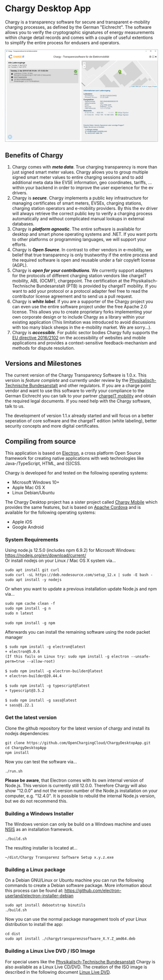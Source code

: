 # Chargy Desktop App

Chargy is a transparency software for secure and transparent e-mobility charging processes, as defined by the German "Eichrecht". The software allows you to verify the cryptographic signatures of energy measurements within charge detail records and comes with a couple of useful extentions to simplify the entire process for endusers and operators.

![](documentation/Screenshot02.png)

## Benefits of Chargy

1. Chargy comes with __*meta data*__. True charging transparency is more than just signed smart meter values. Chargy allows you to group multiple signed smart meter values to entire charging sessions and to add additional meta data like EVSE information, geo coordinates, tariffs, ... within your backend in order to improve the user experience for the ev drivers.
2. Chargy is __*secure*__. Chargy implements a public key infrastructure for managing certificates of smart meters, EVSEs, charging stations, charging station operators and e-mobility providers. By this the ev driver will always retrieve the correct public key to verify a charging process automatically and without complicated manual lookups in external databases.
3. Chargy is __*platform agnostic*__. The entire software is available for desktop and smart phone operating systems and .NET. If you want ports to other platforms or programming languages, we will support your efforts.
4. Chargy is __*Open Source*__. In contrast to other vendors in e-mobility, we belief that true transparency is only trustworthy if the entire process and the required software is open and reusable under a fair copyleft license (AGPL).
5. Chargy is __*open for your contributions*__. We currently support adapters for the protocols of different charging station vendors like chargeIT mobility, ABL (OCMF), chargepoint. The certification at the Physikalisch-Technische Bundesanstalt (PTB) is provided by chargeIT mobility. If you want to add your protocol or a protocol adapter feel free to read the contributor license agreement and to send us a pull request.
6. Chargy is __*white label*__. If you are a supporter of the Chargy project you can even use the entire software project under the free Apache 2.0 license. This allows you to create proprietary forks implementing your own corporate design or to include Chargy as a library within your existing application (This limitation was introduced to avoid discussions with too many black sheeps in the e-mobility market. We are sorry...).
7. Chargy is __*accessible*__. For public sector bodies Chargy fully supports the [EU directive 2016/2102](https://eur-lex.europa.eu/legal-content/EN/TXT/PDF/?uri=CELEX:32016L2102) on the accessibility of websites and mobile applications and provides a context-sensitive feedback-mechanism and methods for dispute resolution.


## Versions and Milestones

The current version of the Chargy Transparency Software is 1.0.x. This version is *feature complete* and currently under review by the [Physikalisch-Technische Bundesanstalt](https://www.ptb.de) and other regulators. If you are a charge point vendor and want to use this software to verify your compliance to the German Eichrecht you can talk to your partner [chargeIT mobility](https://www.chargeit-mobility.com) and obtain the required legal documents. If you need help with the Chargy software, talk to us.

The development of version 1.1.x already started and will focus on a better seperation of core software and the chargeIT edition (white labeling), better security concepts and more digital certificates.


## Compiling from source

This application is based on [Electron](https://github.com/electron-userland/electron-forge/tree/5.x), a cross platform Open Source framework for creating native applications with web technologies like Java-/TypeScript, HTML, and (S)CSS.    

Chargy is developed for and tested on the following operating systems:

 - Microsoft Windows 10+
 - Apple Mac OS X
 - Linux Debian/Ubuntu

The Chargy Desktop project has a sister project called [Chargy Mobile](https://github.com/OpenChargingCloud/ChargyMobileApp) which provides the same features, but is based on [Apache Cordova](https://cordova.apache.org) and is available for the following operating systems:

 - Apple iOS
 - Google Android


### System Requirements

Using node.js 12.5.0 (includes npm 6.9.2) for Microsoft Windows: https://nodejs.org/en/download/current/    
Or install nodejs on your Linux / Mac OS X system via...
```
sudo apt install git curl
sudo curl -sL https://deb.nodesource.com/setup_12.x | sudo -E bash -
sudo apt install -y nodejs
```

Or when you want to update a previous installation update Node.js and npm via...
```
sudo npm cache clean -f
sudo npm install -g n
sudo n latest

sudo npm install -g npm
```

Afterwards you can install the remaining software using the node packet manager
```
$ sudo npm install -g electron@latest
+ electron@5.0.6
(If this fails on Linux try: sudo npm install -g electron --unsafe-perm=true --allow-root)

$ sudo npm install -g electron-builder@latest
+ electron-builder@20.44.4

$ sudo npm install -g typescript@latest
+ typescript@3.5.2

$ sudo npm install -g sass@latest
+ sass@1.22.1
```


### Get the latest version

Clone the github repository for the latest version of chargy and install
its nodejs dependencies:
```
git clone https://github.com/OpenChargingCloud/ChargyDesktopApp.git
cd ChargyDesktopApp
npm install
```
Now you can test the software via...
```
./run.sh
```

**Please be aware**, that Electron comes with its own internal version of Node.js. This version is currently still 12.0.0. Therefore Chargy will also show "12.0.0" and not the version number of the Node.js installation on your computer, e.g. "12.4.0". It is possible to rebuild the internal Node.js version, but we do not recommend this.


### Building a Windows Installer

The Windows version can only be build on a Windows machine and uses [NSIS](https://www.electron.build/configuration/nsis) as an installation framework.
```
./build.sh
```
The resulting installer is located at...
```
~/dist/Chargy Transparenz Software Setup x.y.z.exe
```


### Building a Linux package

On a Debian GNU/Linux or Ubuntu machine you can run the following commands to create a Debian software package. More information about this process can be found at: https://github.com/electron-userland/electron-installer-debian
```
sudo apt install debootstrap binutils
./build.sh
```

Now you can use the normal package management tools of your Linux distribution to install the app:
```
cd dist
sudo apt install ./chargytransparenzsoftware_X.Y.Z_amd64.deb
```


### Building a Linux Live DVD / ISO Image

For special users like the [Physikalisch-Technische Bundesanstalt](https://www.ptb.de) Chargy is also available as a Linux Live CD/DVD. The creation of the ISO image is described in the following document [Linux Live DVD](https://github.com/OpenChargingCloud/ChargyDesktopApp/blob/master/documentation/LinuxLiveDVD.md).
